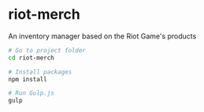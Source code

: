 # riot-merch
An inventory manager based on the Riot Game's products

```sh
# Go to project folder
cd riot-merch

# Install packages
npm install

# Run Gulp.js
gulp
```

